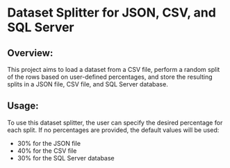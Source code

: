# Dataset Splitter for JSON, CSV, and SQL Server

## Overview:
This project aims to load a dataset from a CSV file, perform a random split of the rows based on user-defined percentages, and store the resulting splits in a JSON file, CSV file, and SQL Server database.

## Usage:
To use this dataset splitter, the user can specify the desired percentage for each split. If no percentages are provided, the default values will be used:

 - 30% for the JSON file
 - 40% for the CSV file
 - 30% for the SQL Server database
